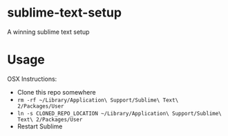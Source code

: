 sublime-text-setup
==================

A winning sublime text setup


Usage
==================

OSX Instructions:

- Clone this repo somewhere
- ```rm -rf ~/Library/Application\ Support/Sublime\ Text\ 2/Packages/User```
- ```ln -s CLONED_REPO_LOCATION ~/Library/Application\ Support/Sublime\ Text\ 2/Packages/User```
- Restart Sublime
